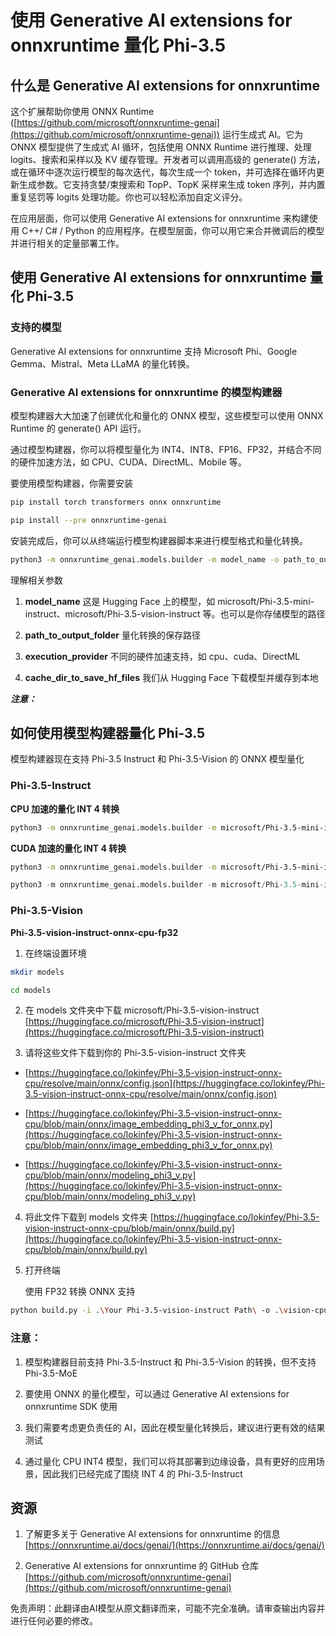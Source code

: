 # **使用 Generative AI extensions for onnxruntime 量化 Phi-3.5**

## **什么是 Generative AI extensions for onnxruntime**

这个扩展帮助你使用 ONNX Runtime ([https://github.com/microsoft/onnxruntime-genai](https://github.com/microsoft/onnxruntime-genai)) 运行生成式 AI。它为 ONNX 模型提供了生成式 AI 循环，包括使用 ONNX Runtime 进行推理、处理 logits、搜索和采样以及 KV 缓存管理。开发者可以调用高级的 generate() 方法，或在循环中逐次运行模型的每次迭代，每次生成一个 token，并可选择在循环内更新生成参数。它支持贪婪/束搜索和 TopP、TopK 采样来生成 token 序列，并内置重复惩罚等 logits 处理功能。你也可以轻松添加自定义评分。

在应用层面，你可以使用 Generative AI extensions for onnxruntime 来构建使用 C++/ C# / Python 的应用程序。在模型层面，你可以用它来合并微调后的模型并进行相关的定量部署工作。

## **使用 Generative AI extensions for onnxruntime 量化 Phi-3.5**

### **支持的模型**

Generative AI extensions for onnxruntime 支持 Microsoft Phi、Google Gemma、Mistral、Meta LLaMA 的量化转换。

### **Generative AI extensions for onnxruntime 的模型构建器**

模型构建器大大加速了创建优化和量化的 ONNX 模型，这些模型可以使用 ONNX Runtime 的 generate() API 运行。

通过模型构建器，你可以将模型量化为 INT4、INT8、FP16、FP32，并结合不同的硬件加速方法，如 CPU、CUDA、DirectML、Mobile 等。

要使用模型构建器，你需要安装

```bash
pip install torch transformers onnx onnxruntime

pip install --pre onnxruntime-genai
```

安装完成后，你可以从终端运行模型构建器脚本来进行模型格式和量化转换。

```bash
python3 -m onnxruntime_genai.models.builder -m model_name -o path_to_output_folder -p precision -e execution_provider -c cache_dir_to_save_hf_files
```

理解相关参数

1. **model_name** 这是 Hugging Face 上的模型，如 microsoft/Phi-3.5-mini-instruct、microsoft/Phi-3.5-vision-instruct 等。也可以是你存储模型的路径

2. **path_to_output_folder** 量化转换的保存路径

3. **execution_provider** 不同的硬件加速支持，如 cpu、cuda、DirectML

4. **cache_dir_to_save_hf_files** 我们从 Hugging Face 下载模型并缓存到本地

***注意：***

## **如何使用模型构建器量化 Phi-3.5**

模型构建器现在支持 Phi-3.5 Instruct 和 Phi-3.5-Vision 的 ONNX 模型量化

### **Phi-3.5-Instruct**

**CPU 加速的量化 INT 4 转换**

```bash
python3 -m onnxruntime_genai.models.builder -m microsoft/Phi-3.5-mini-instruct  -o ./onnx-cpu -p int4 -e cpu -c ./Phi-3.5-mini-instruct
```

**CUDA 加速的量化 INT 4 转换**

```bash
python3 -m onnxruntime_genai.models.builder -m microsoft/Phi-3.5-mini-instruct  -o ./onnx-cpu -p int4 -e cuda -c ./Phi-3.5-mini-instruct
```

```python
python3 -m onnxruntime_genai.models.builder -m microsoft/Phi-3.5-mini-instruct  -o ./onnx-cpu -p int4 -e cuda -c ./Phi-3.5-mini-instruct
```

### **Phi-3.5-Vision**

**Phi-3.5-vision-instruct-onnx-cpu-fp32**

1. 在终端设置环境

```bash
mkdir models

cd models 
```

2. 在 models 文件夹中下载 microsoft/Phi-3.5-vision-instruct
[https://huggingface.co/microsoft/Phi-3.5-vision-instruct](https://huggingface.co/microsoft/Phi-3.5-vision-instruct)

3. 请将这些文件下载到你的 Phi-3.5-vision-instruct 文件夹

- [https://huggingface.co/lokinfey/Phi-3.5-vision-instruct-onnx-cpu/resolve/main/onnx/config.json](https://huggingface.co/lokinfey/Phi-3.5-vision-instruct-onnx-cpu/resolve/main/onnx/config.json)

- [https://huggingface.co/lokinfey/Phi-3.5-vision-instruct-onnx-cpu/blob/main/onnx/image_embedding_phi3_v_for_onnx.py](https://huggingface.co/lokinfey/Phi-3.5-vision-instruct-onnx-cpu/blob/main/onnx/image_embedding_phi3_v_for_onnx.py)

- [https://huggingface.co/lokinfey/Phi-3.5-vision-instruct-onnx-cpu/blob/main/onnx/modeling_phi3_v.py](https://huggingface.co/lokinfey/Phi-3.5-vision-instruct-onnx-cpu/blob/main/onnx/modeling_phi3_v.py)

4. 将此文件下载到 models 文件夹
[https://huggingface.co/lokinfey/Phi-3.5-vision-instruct-onnx-cpu/blob/main/onnx/build.py](https://huggingface.co/lokinfey/Phi-3.5-vision-instruct-onnx-cpu/blob/main/onnx/build.py)

5. 打开终端

    使用 FP32 转换 ONNX 支持

```bash
python build.py -i .\Your Phi-3.5-vision-instruct Path\ -o .\vision-cpu-fp32 -p f32 -e cpu
```

### **注意：**

1. 模型构建器目前支持 Phi-3.5-Instruct 和 Phi-3.5-Vision 的转换，但不支持 Phi-3.5-MoE

2. 要使用 ONNX 的量化模型，可以通过 Generative AI extensions for onnxruntime SDK 使用

3. 我们需要考虑更负责任的 AI，因此在模型量化转换后，建议进行更有效的结果测试

4. 通过量化 CPU INT4 模型，我们可以将其部署到边缘设备，具有更好的应用场景，因此我们已经完成了围绕 INT 4 的 Phi-3.5-Instruct

## **资源**

1. 了解更多关于 Generative AI extensions for onnxruntime 的信息 [https://onnxruntime.ai/docs/genai/](https://onnxruntime.ai/docs/genai/)

2. Generative AI extensions for onnxruntime 的 GitHub 仓库 [https://github.com/microsoft/onnxruntime-genai](https://github.com/microsoft/onnxruntime-genai)

免责声明：此翻译由AI模型从原文翻译而来，可能不完全准确。请审查输出内容并进行任何必要的修改。